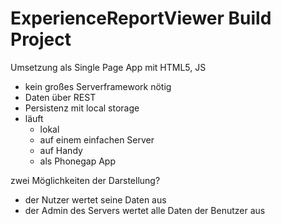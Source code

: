 # ExperienceReportViewer Build Project

Umsetzung als Single Page App mit HTML5, JS
- kein großes Serverframework nötig
- Daten über REST
- Persistenz mit local storage
- läuft
    - lokal
    - auf einem einfachen Server
    - auf Handy
    - als Phonegap App

zwei Möglichkeiten der Darstellung?
- der Nutzer wertet seine Daten aus
- der Admin des Servers wertet alle Daten der Benutzer aus